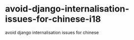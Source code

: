# avoid-django-internalisation-issues-for-chinese-i18
avoid django internalisation issues for chinese 
